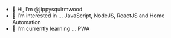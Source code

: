- 👋 Hi, I’m @jippysquirmwood
- 👀 I’m interested in ... JavaScript, NodeJS, ReactJS and Home Automation
- 🌱 I’m currently learning ... PWA

<!---
jippysquirmwood/jippysquirmwood is a ✨ special ✨ repository because its `README.md` (this file) appears on your GitHub profile.
You can click the Preview link to take a look at your changes.
--->
